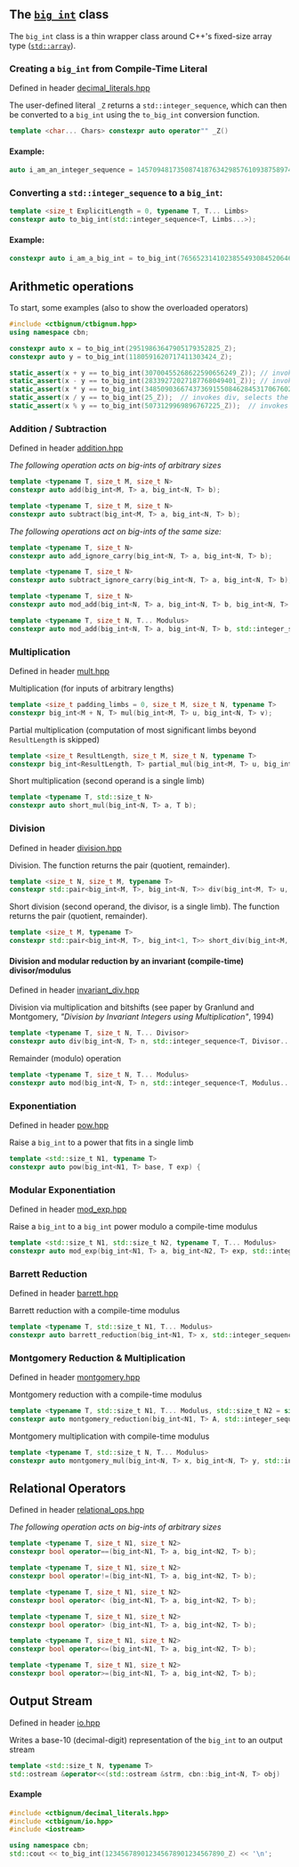 ## The [`big_int`](/include/ctbignum/bigint.hpp) class

The `big_int` class is a thin wrapper class around C++'s fixed-size array type ([`std::array`](http://en.cppreference.com/w/cpp/container/array)).

### Creating a `big_int` from Compile-Time Literal
Defined in header [decimal_literals.hpp](/include/ctbignum/decimal_literals.hpp)

The user-defined literal `_Z` returns a `std::integer_sequence`, which can then be converted to a `big_int` using the `to_big_int` conversion function.
```cpp
template <char... Chars> constexpr auto operator"" _Z() 
```

#### Example:
```cpp
auto i_am_an_integer_sequence = 1457094817350874187634298576109387589746_Z;
```

### Converting a `std::integer_sequence` to a `big_int`:
```cpp
template <size_t ExplicitLength = 0, typename T, T... Limbs>
constexpr auto to_big_int(std::integer_sequence<T, Limbs...>);
```

#### Example:
```cpp
constexpr auto i_am_a_big_int = to_big_int(7656523141023855493084520646_Z);
```

## Arithmetic operations
To start, some examples (also to show the overloaded operators)  
```cpp
#include <ctbignum/ctbignum.hpp>
using namespace cbn;

constexpr auto x = to_big_int(29519863647905179352825_Z);
constexpr auto y = to_big_int(1180591620717411303424_Z);

static_assert(x + y == to_big_int(30700455268622590656249_Z)); // invokes add
static_assert(x - y == to_big_int(28339272027187768049401_Z)); // invokes subtract 
static_assert(x * y == to_big_int(34850903667437369155084628453170676026572800_Z));  // invokes mul
static_assert(x / y == to_big_int(25_Z));  // invokes div, selects the quotient 
static_assert(x % y == to_big_int(5073129969896767225_Z));  // invokes div, selects the remainder
```

### Addition / Subtraction
Defined in header [addition.hpp](/include/ctbignum/addition.hpp)

*The following operation acts on big-ints of arbitrary sizes*
```cpp
template <typename T, size_t M, size_t N>
constexpr auto add(big_int<M, T> a, big_int<N, T> b);

template <typename T, size_t M, size_t N>
constexpr auto subtract(big_int<M, T> a, big_int<N, T> b);
```

*The following operations act on big-ints of the same size:*
```cpp
template <typename T, size_t N>
constexpr auto add_ignore_carry(big_int<N, T> a, big_int<N, T> b);

template <typename T, size_t N>
constexpr auto subtract_ignore_carry(big_int<N, T> a, big_int<N, T> b);

template <typename T, size_t N>
constexpr auto mod_add(big_int<N, T> a, big_int<N, T> b, big_int<N, T> modulus);

template <typename T, size_t N, T... Modulus>
constexpr auto mod_add(big_int<N, T> a, big_int<N, T> b, std::integer_sequence<T, Modulus...>);
```

### Multiplication
Defined in header [mult.hpp](/include/ctbignum/mult.hpp)

Multiplication (for inputs of arbitrary lengths)
```cpp
template <size_t padding_limbs = 0, size_t M, size_t N, typename T>
constexpr big_int<M + N, T> mul(big_int<M, T> u, big_int<N, T> v);
```
Partial multiplication (computation of most significant limbs beyond `ResultLength` is skipped)
```cpp
template <size_t ResultLength, size_t M, size_t N, typename T>
constexpr big_int<ResultLength, T> partial_mul(big_int<M, T> u, big_int<N, T> v);
```
Short multiplication (second operand is a single limb)
```cpp
template <typename T, std::size_t N>
constexpr auto short_mul(big_int<N, T> a, T b);
```
### Division
Defined in header [division.hpp](/include/ctbignum/division.hpp)

Division. The function returns the pair (quotient, remainder).
```cpp
template <size_t N, size_t M, typename T>
constexpr std::pair<big_int<M, T>, big_int<N, T>> div(big_int<M, T> u, big_int<N, T> v);
```
Short division (second operand, the divisor, is a single limb).
The function returns the pair (quotient, remainder).
```cpp
template <size_t M, typename T> 
constexpr std::pair<big_int<M, T>, big_int<1, T>> short_div(big_int<M, T> u, T v);
```

#### Division and modular reduction by an invariant (compile-time) divisor/modulus
Defined in header [invariant_div.hpp](/include/ctbignum/invariant_div.hpp)

Division via multiplication and bitshifts (see paper by Granlund and Montgomery, _"Division by Invariant Integers using Multiplication"_, 1994) 
```cpp
template <typename T, size_t N, T... Divisor>
constexpr auto div(big_int<N, T> n, std::integer_sequence<T, Divisor...>);
```
Remainder (modulo) operation
```cpp
template <typename T, size_t N, T... Modulus>
constexpr auto mod(big_int<N, T> n, std::integer_sequence<T, Modulus...>);
```

### Exponentiation
Defined in header [pow.hpp](/include/ctbignum/pow.hpp)

Raise a `big_int` to a power that fits in a single limb
```cpp
template <std::size_t N1, typename T>
constexpr auto pow(big_int<N1, T> base, T exp) {
```
### Modular Exponentiation
Defined in header [mod_exp.hpp](/include/ctbignum/mod_exp.hpp)

Raise a `big_int` to a `big_int` power modulo a compile-time modulus
```cpp
template <std::size_t N1, std::size_t N2, typename T, T... Modulus>
constexpr auto mod_exp(big_int<N1, T> a, big_int<N2, T> exp, std::integer_sequence<T, Modulus...> modulus);
```

### Barrett Reduction
Defined in header [barrett.hpp](/include/ctbignum/barrett.hpp)

Barrett reduction with a compile-time modulus
```cpp
template <typename T, std::size_t N1, T... Modulus>
constexpr auto barrett_reduction(big_int<N1, T> x, std::integer_sequence<T, Modulus...>);
```
### Montgomery Reduction & Multiplication
Defined in header [montgomery.hpp](/include/ctbignum/montgomery.hpp)

Montgomery reduction with a compile-time modulus
```cpp
template <typename T, std::size_t N1, T... Modulus, std::size_t N2 = sizeof...(Modulus)>
constexpr auto montgomery_reduction(big_int<N1, T> A, std::integer_sequence<T, Modulus...>);
```
Montgomery multiplication with compile-time modulus
```cpp
template <typename T, std::size_t N, T... Modulus>
constexpr auto montgomery_mul(big_int<N, T> x, big_int<N, T> y, std::integer_sequence<T, Modulus...>);
```
## Relational Operators
Defined in header [relational_ops.hpp](/include/ctbignum/relational_ops.hpp)

*The following operation acts on big-ints of arbitrary sizes*
```cpp
template <typename T, size_t N1, size_t N2>
constexpr bool operator==(big_int<N1, T> a, big_int<N2, T> b);

template <typename T, size_t N1, size_t N2>
constexpr bool operator!=(big_int<N1, T> a, big_int<N2, T> b);

template <typename T, size_t N1, size_t N2>
constexpr bool operator< (big_int<N1, T> a, big_int<N2, T> b);

template <typename T, size_t N1, size_t N2>
constexpr bool operator> (big_int<N1, T> a, big_int<N2, T> b);

template <typename T, size_t N1, size_t N2>
constexpr bool operator<=(big_int<N1, T> a, big_int<N2, T> b);

template <typename T, size_t N1, size_t N2>
constexpr bool operator>=(big_int<N1, T> a, big_int<N2, T> b);
```

## Output Stream
Defined in header [io.hpp](/include/ctbignum/io.hpp)

Writes a base-10 (decimal-digit) representation of the `big_int` to an output stream
```cpp
template <std::size_t N, typename T>
std::ostream &operator<<(std::ostream &strm, cbn::big_int<N, T> obj)
```
#### Example
```cpp
#include <ctbignum/decimal_literals.hpp>
#include <ctbignum/io.hpp>
#include <iostream>

using namespace cbn;
std::cout << to_big_int(123456789012345678901234567890_Z) << '\n';
```
